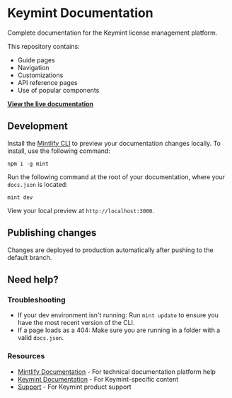 # Keymint Documentation

Complete documentation for the Keymint license management platform.

This repository contains:

- Guide pages
- Navigation
- Customizations
- API reference pages
- Use of popular components

**[View the live documentation](https://docs.keymint.dev)**

## Development

Install the [Mintlify CLI](https://www.npmjs.com/package/mint) to preview your documentation changes locally. To install, use the following command:

```
npm i -g mint
```

Run the following command at the root of your documentation, where your `docs.json` is located:

```
mint dev
```

View your local preview at `http://localhost:3000`.

## Publishing changes

Changes are deployed to production automatically after pushing to the default branch.

## Need help?

### Troubleshooting

- If your dev environment isn't running: Run `mint update` to ensure you have the most recent version of the CLI.
- If a page loads as a 404: Make sure you are running in a folder with a valid `docs.json`.

### Resources
- [Mintlify Documentation](https://mintlify.com/docs) - For technical documentation platform help
- [Keymint Documentation](https://docs.keymint.dev) - For Keymint-specific content
- [Support](mailto:support@keymint.dev) - For Keymint product support
